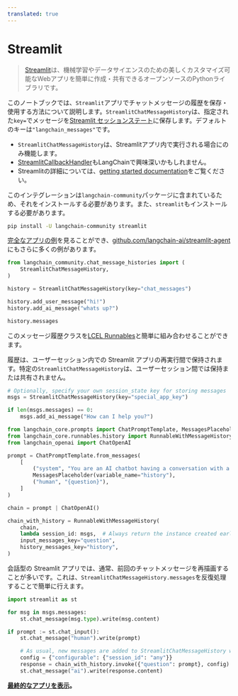 ```yaml
---
translated: true
---
```


# Streamlit

>[Streamlit](https://docs.streamlit.io/)は、機械学習やデータサイエンスのための美しくカスタマイズ可能なWebアプリを簡単に作成・共有できるオープンソースのPythonライブラリです。

このノートブックでは、`Streamlit`アプリでチャットメッセージの履歴を保存・使用する方法について説明します。`StreamlitChatMessageHistory`は、指定された`key=`でメッセージを[Streamlit セッションステート](https://docs.streamlit.io/library/api-reference/session-state)に保存します。デフォルトのキーは`"langchain_messages"`です。

- `StreamlitChatMessageHistory`は、Streamlitアプリ内で実行される場合にのみ機能します。
- [StreamlitCallbackHandler](/docs/integrations/callbacks/streamlit)もLangChainで興味深いかもしれません。
- Streamlitの詳細については、[getting started documentation](https://docs.streamlit.io/library/get-started)をご覧ください。

このインテグレーションは`langchain-community`パッケージに含まれているため、それをインストールする必要があります。また、`streamlit`もインストールする必要があります。

```bash
pip install -U langchain-community streamlit
```

[完全なアプリの例](https://langchain-st-memory.streamlit.app/)を見ることができ、[github.com/langchain-ai/streamlit-agent](https://github.com/langchain-ai/streamlit-agent)にもさらに多くの例があります。

```python
from langchain_community.chat_message_histories import (
    StreamlitChatMessageHistory,
)

history = StreamlitChatMessageHistory(key="chat_messages")

history.add_user_message("hi!")
history.add_ai_message("whats up?")
```

```python
history.messages
```

このメッセージ履歴クラスを[LCEL Runnables](/docs/expression_language/how_to/message_history)と簡単に組み合わせることができます。

履歴は、ユーザーセッション内での Streamlit アプリの再実行間で保持されます。特定の`StreamlitChatMessageHistory`は、ユーザーセッション間では保持または共有されません。

```python
# Optionally, specify your own session_state key for storing messages
msgs = StreamlitChatMessageHistory(key="special_app_key")

if len(msgs.messages) == 0:
    msgs.add_ai_message("How can I help you?")
```

```python
from langchain_core.prompts import ChatPromptTemplate, MessagesPlaceholder
from langchain_core.runnables.history import RunnableWithMessageHistory
from langchain_openai import ChatOpenAI

prompt = ChatPromptTemplate.from_messages(
    [
        ("system", "You are an AI chatbot having a conversation with a human."),
        MessagesPlaceholder(variable_name="history"),
        ("human", "{question}"),
    ]
)

chain = prompt | ChatOpenAI()
```

```python
chain_with_history = RunnableWithMessageHistory(
    chain,
    lambda session_id: msgs,  # Always return the instance created earlier
    input_messages_key="question",
    history_messages_key="history",
)
```

会話型の Streamlit アプリでは、通常、前回のチャットメッセージを再描画することが多いです。これは、`StreamlitChatMessageHistory.messages`を反復処理することで簡単に行えます。

```python
import streamlit as st

for msg in msgs.messages:
    st.chat_message(msg.type).write(msg.content)

if prompt := st.chat_input():
    st.chat_message("human").write(prompt)

    # As usual, new messages are added to StreamlitChatMessageHistory when the Chain is called.
    config = {"configurable": {"session_id": "any"}}
    response = chain_with_history.invoke({"question": prompt}, config)
    st.chat_message("ai").write(response.content)
```

**[最終的なアプリを表示](https://langchain-st-memory.streamlit.app/)。**
